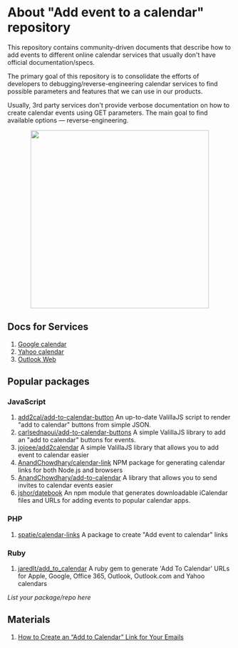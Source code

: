 # About "Add  event to a calendar" repository

This repository contains community-driven documents that describe how to add events 
to different online calendar services that usually don't have official 
documentation/specs.

The primary goal of this repository is to consolidate the efforts of 
developers to debugging/reverse-engineering calendar services to find 
possible parameters and features that we can use in our products.

Usually, 3rd party services don't provide verbose documentation on how to create
calendar events using GET parameters. The main goal to find available options — reverse-engineering.

<p align="center"><a href="https://laravel.com" target="_blank"><img src="https://user-images.githubusercontent.com/5278175/125625807-f8c33923-58ce-4e82-b00c-c26033f6930a.png" width="400"></a></p>

## Docs for Services

1. [Google calendar](/services/google.md)
1. [Yahoo calendar](/services/yahoo.md)
1. [Outlook Web](/services/outlook-web.md)


## Popular packages

### JavaScript

 1. [add2cal/add-to-calendar-button](https://github.com/add2cal/add-to-calendar-button) An up-to-date ValillaJS script to render "add to calendar" buttons from simple JSON.
 1. [carlsednaoui/add-to-calendar-buttons](https://github.com/carlsednaoui/add-to-calendar-buttons) A simple ValillaJS library to add an "add to calendar" buttons for events.
 1. [jojoee/add2calendar](https://github.com/jojoee/add2calendar) A simple ValillaJS library that allows you to add event to calendar easier 
 1. [AnandChowdhary/calendar-link](https://github.com/AnandChowdhary/calendar-link) NPM package for generating calendar links for both Node.js and browsers
 1. [AnandChowdhary/add-to-calendar](https://github.com/AnandChowdhary/add-to-calendar) A library that allows you to send invites to calendar events easier 
 1. [jshor/datebook](https://github.com/jshor/datebook) An npm module that generates downloadable iCalendar files and URLs for adding events to popular calendar apps.
 

### PHP

 1. [spatie/calendar-links](https://github.com/spatie/calendar-links) A package to create "Add event to calendar" links


### Ruby

 1. [jaredlt/add_to_calendar](https://github.com/jaredlt/add_to_calendar) A ruby gem to generate 'Add To Calendar' URLs for Apple, Google, Office 365, Outlook, Outlook.com and Yahoo calendars

_List your package/repo here_


## Materials

 1. [How to Create an “Add to Calendar” Link for Your Emails](https://litmus.com/blog/how-to-create-an-add-to-calendar-link-for-your-emails)
